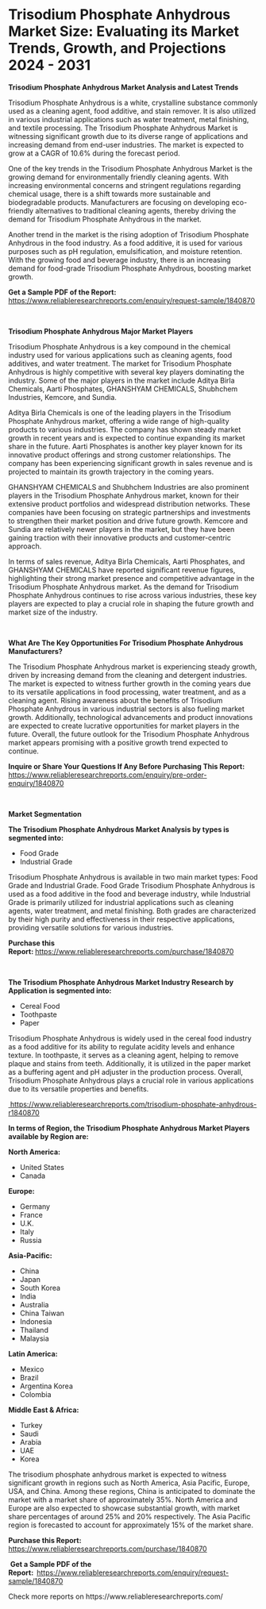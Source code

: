 <p><h1>Trisodium Phosphate Anhydrous Market Size: Evaluating its Market Trends, Growth, and Projections 2024 - 2031</h1></p><p><strong>Trisodium Phosphate Anhydrous Market Analysis and Latest Trends</strong></p>
<p><p>Trisodium Phosphate Anhydrous is a white, crystalline substance commonly used as a cleaning agent, food additive, and stain remover. It is also utilized in various industrial applications such as water treatment, metal finishing, and textile processing. The Trisodium Phosphate Anhydrous Market is witnessing significant growth due to its diverse range of applications and increasing demand from end-user industries. The market is expected to grow at a CAGR of 10.6% during the forecast period.</p><p>One of the key trends in the Trisodium Phosphate Anhydrous Market is the growing demand for environmentally friendly cleaning agents. With increasing environmental concerns and stringent regulations regarding chemical usage, there is a shift towards more sustainable and biodegradable products. Manufacturers are focusing on developing eco-friendly alternatives to traditional cleaning agents, thereby driving the demand for Trisodium Phosphate Anhydrous in the market.</p><p>Another trend in the market is the rising adoption of Trisodium Phosphate Anhydrous in the food industry. As a food additive, it is used for various purposes such as pH regulation, emulsification, and moisture retention. With the growing food and beverage industry, there is an increasing demand for food-grade Trisodium Phosphate Anhydrous, boosting market growth.</p></p>
<p><strong>Get a Sample PDF of the Report:&nbsp;</strong> <a href="https://www.reliableresearchreports.com/enquiry/request-sample/1840870">https://www.reliableresearchreports.com/enquiry/request-sample/1840870</a></p>
<p>&nbsp;</p>
<p><strong>Trisodium Phosphate Anhydrous Major Market Players</strong></p>
<p><p>Trisodium Phosphate Anhydrous is a key compound in the chemical industry used for various applications such as cleaning agents, food additives, and water treatment. The market for Trisodium Phosphate Anhydrous is highly competitive with several key players dominating the industry. Some of the major players in the market include Aditya Birla Chemicals, Aarti Phosphates, GHANSHYAM CHEMICALS, Shubhchem Industries, Kemcore, and Sundia.</p><p>Aditya Birla Chemicals is one of the leading players in the Trisodium Phosphate Anhydrous market, offering a wide range of high-quality products to various industries. The company has shown steady market growth in recent years and is expected to continue expanding its market share in the future. Aarti Phosphates is another key player known for its innovative product offerings and strong customer relationships. The company has been experiencing significant growth in sales revenue and is projected to maintain its growth trajectory in the coming years.</p><p>GHANSHYAM CHEMICALS and Shubhchem Industries are also prominent players in the Trisodium Phosphate Anhydrous market, known for their extensive product portfolios and widespread distribution networks. These companies have been focusing on strategic partnerships and investments to strengthen their market position and drive future growth. Kemcore and Sundia are relatively newer players in the market, but they have been gaining traction with their innovative products and customer-centric approach.</p><p>In terms of sales revenue, Aditya Birla Chemicals, Aarti Phosphates, and GHANSHYAM CHEMICALS have reported significant revenue figures, highlighting their strong market presence and competitive advantage in the Trisodium Phosphate Anhydrous market. As the demand for Trisodium Phosphate Anhydrous continues to rise across various industries, these key players are expected to play a crucial role in shaping the future growth and market size of the industry.</p></p>
<p>&nbsp;</p>
<p><strong>What Are The Key Opportunities For Trisodium Phosphate Anhydrous Manufacturers?</strong></p>
<p><p>The Trisodium Phosphate Anhydrous market is experiencing steady growth, driven by increasing demand from the cleaning and detergent industries. The market is expected to witness further growth in the coming years due to its versatile applications in food processing, water treatment, and as a cleaning agent. Rising awareness about the benefits of Trisodium Phosphate Anhydrous in various industrial sectors is also fueling market growth. Additionally, technological advancements and product innovations are expected to create lucrative opportunities for market players in the future. Overall, the future outlook for the Trisodium Phosphate Anhydrous market appears promising with a positive growth trend expected to continue.</p></p>
<p><strong>Inquire or Share Your Questions If Any Before Purchasing This Report:</strong> <a href="https://www.reliableresearchreports.com/enquiry/pre-order-enquiry/1840870">https://www.reliableresearchreports.com/enquiry/pre-order-enquiry/1840870</a></p>
<p>&nbsp;</p>
<p><strong>Market Segmentation</strong></p>
<p><strong>The Trisodium Phosphate Anhydrous Market Analysis by types is segmented into:</strong></p>
<p><ul><li>Food Grade</li><li>Industrial Grade</li></ul></p>
<p><p>Trisodium Phosphate Anhydrous is available in two main market types: Food Grade and Industrial Grade. Food Grade Trisodium Phosphate Anhydrous is used as a food additive in the food and beverage industry, while Industrial Grade is primarily utilized for industrial applications such as cleaning agents, water treatment, and metal finishing. Both grades are characterized by their high purity and effectiveness in their respective applications, providing versatile solutions for various industries.</p></p>
<p><strong>Purchase this Report:&nbsp;</strong><a href="https://www.reliableresearchreports.com/purchase/1840870">https://www.reliableresearchreports.com/purchase/1840870</a></p>
<p>&nbsp;</p>
<p><strong>The Trisodium Phosphate Anhydrous Market Industry Research by Application is segmented into:</strong></p>
<p><ul><li>Cereal Food</li><li>Toothpaste</li><li>Paper</li></ul></p>
<p><p>Trisodium Phosphate Anhydrous is widely used in the cereal food industry as a food additive for its ability to regulate acidity levels and enhance texture. In toothpaste, it serves as a cleaning agent, helping to remove plaque and stains from teeth. Additionally, it is utilized in the paper market as a buffering agent and pH adjuster in the production process. Overall, Trisodium Phosphate Anhydrous plays a crucial role in various applications due to its versatile properties and benefits.</p></p>
<p><a href="https://www.reliableresearchreports.com/trisodium-phosphate-anhydrous-r1840870">&nbsp;https://www.reliableresearchreports.com/trisodium-phosphate-anhydrous-r1840870</a></p>
<p><strong>In terms of Region, the Trisodium Phosphate Anhydrous Market Players available by Region are:</strong></p>
<p>
    <p> <strong> North America: </strong>
        <ul>
            <li>United States</li>
            <li>Canada</li>
        </ul>
        </p> 
    <p> <strong> Europe: </strong>
        <ul>
            <li>Germany</li>
            <li>France</li>
            <li>U.K.</li>
            <li>Italy</li>
            <li>Russia</li>
        </ul>
        </p> 
    <p> <strong> Asia-Pacific: </strong>
        <ul>
            <li>China</li>
            <li>Japan</li>
            <li>South Korea</li>
            <li>India</li>
            <li>Australia</li>
            <li>China Taiwan</li>
            <li>Indonesia</li>
            <li>Thailand</li>
            <li>Malaysia</li>
        </ul>
        </p> 
    <p> <strong> Latin America: </strong>
        <ul>
            <li>Mexico</li>
            <li>Brazil</li>
            <li>Argentina Korea</li>
            <li>Colombia</li>
        </ul>
        </p> 
    <p> <strong> Middle East & Africa: </strong>
        <ul>
            <li>Turkey</li>
            <li>Saudi</li>
            <li>Arabia</li>
            <li>UAE</li>
            <li>Korea</li>
        </ul>
    </p>
    </p>
<p><p>The trisodium phosphate anhydrous market is expected to witness significant growth in regions such as North America, Asia Pacific, Europe, USA, and China. Among these regions, China is anticipated to dominate the market with a market share of approximately 35%. North America and Europe are also expected to showcase substantial growth, with market share percentages of around 25% and 20% respectively. The Asia Pacific region is forecasted to account for approximately 15% of the market share.</p></p>
<p><strong>Purchase this Report: </strong><a href="https://www.reliableresearchreports.com/purchase/1840870">https://www.reliableresearchreports.com/purchase/1840870</a></p>
<p>&nbsp;<strong>Get a Sample PDF of the Report:&nbsp;&nbsp;</strong><a href="https://www.reliableresearchreports.com/enquiry/request-sample/1840870">https://www.reliableresearchreports.com/enquiry/request-sample/1840870</a></p>
<p><strong></strong></p>
<p>Check more reports on https://www.reliableresearchreports.com/</p>